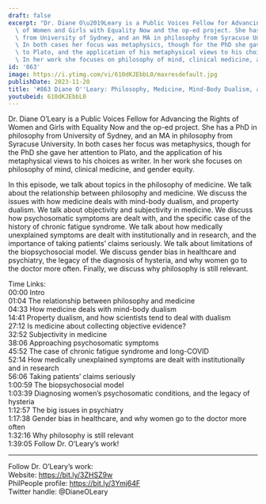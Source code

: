 ```yaml
---
draft: false
excerpt: "Dr. Diane O\u2019Leary is a Public Voices Fellow for Advancing the Rights\
  \ of Women and Girls with Equality Now and the op-ed project. She has a PhD in philosophy\
  \ from University of Sydney, and an MA in philosophy from Syracuse University. \
  \ In both cases her focus was metaphysics, though for the PhD she gave her attention\
  \ to Plato, and the application of his metaphysical views to his choices as writer.\
  \ In her work she focuses on philosophy of mind, clinical medicine, and gender equity."
id: '863'
image: https://i.ytimg.com/vi/610dKJEbbL0/maxresdefault.jpg
publishDate: 2023-11-20
title: '#863 Diane O''Leary: Philosophy, Medicine, Mind-Body Dualism, and Psychiatry'
youtubeid: 610dKJEbbL0
---
```

<div class="timelinks">

Dr. Diane O’Leary is a Public Voices Fellow for Advancing the Rights of Women and Girls with Equality Now and the op-ed project. She has a PhD in philosophy from University of Sydney, and an MA in philosophy from Syracuse University.  In both cases her focus was metaphysics, though for the PhD she gave her attention to Plato, and the application of his metaphysical views to his choices as writer. In her work she focuses on philosophy of mind, clinical medicine, and gender equity.

In this episode, we talk about topics in the philosophy of medicine. We talk about the relationship between philosophy and medicine. We discuss the issues with how medicine deals with mind-body dualism, and property dualism. We talk about objectivity and subjectivity in medicine. We discuss how psychosomatic symptoms are dealt with, and the specific case of the history of chronic fatigue syndrome. We talk about how medically unexplained symptoms are dealt with institutionally and in research, and the importance of taking patients’ claims seriously. We talk about limitations of the biopsychosocial model. We discuss gender bias in healthcare and psychiatry, the legacy of the diagnosis of hysteria, and why women go to the doctor more often. Finally, we discuss why philosophy is still relevant.

Time Links:  
<time>00:00</time> Intro  
<time>01:04</time> The relationship between philosophy and medicine  
<time>04:33</time> How medicine deals with mind-body dualism  
<time>14:41</time> Property dualism, and how scientists tend to deal with dualism  
<time>27:12</time> Is medicine about collecting objective evidence?  
<time>32:52</time> Subjectivity in medicine  
<time>38:06</time> Approaching psychosomatic symptoms  
<time>45:52</time> The case of chronic fatigue syndrome and long-COVID  
<time>52:14</time> How medically unexplained symptoms are dealt with institutionally and in research  
<time>56:06</time> Taking patients’ claims seriously  
<time>1:00:59</time> The biopsychosocial model  
<time>1:03:39</time> Diagnosing women’s psychosomatic conditions, and the legacy of hysteria  
<time>1:12:57</time> The big issues in psychiatry  
<time>1:17:38</time> Gender bias in healthcare, and why women go to the doctor more often  
<time>1:32:16</time> Why philosophy is still relevant  
<time>1:39:05</time> Follow Dr. O’Leary’s work!

---

Follow Dr. O’Leary’s work:  
Website: https://bit.ly/3ZHSZ9w  
PhilPeople profile: https://bit.ly/3Ymj64F  
Twitter handle: @DianeOLeary
</div>

